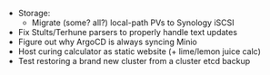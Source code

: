 * Storage:
  * Migrate (some? all?) local-path PVs to Synology iSCSI
* Fix Stults/Terhune parsers to properly handle text updates
* Figure out why ArgoCD is always syncing Minio
* Host curing calculator as static website (+ lime/lemon juice calc)
* Test restoring a brand new cluster from a cluster etcd backup

